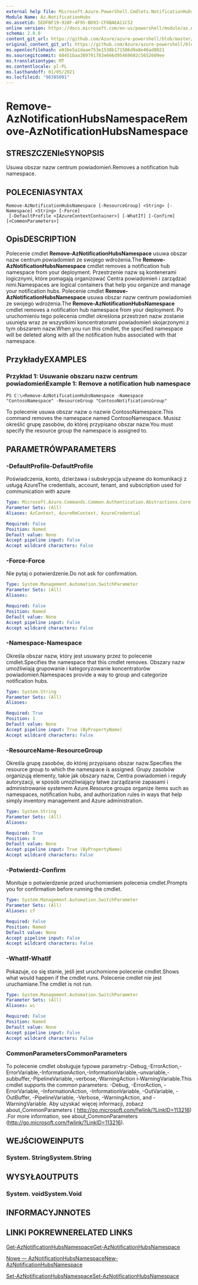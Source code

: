 ```yaml
---
external help file: Microsoft.Azure.PowerShell.Cmdlets.NotificationHubs.dll-Help.xml
Module Name: Az.NotificationHubs
ms.assetid: 5EDFBF19-928F-4F95-BD93-CF8BAEA11C52
online version: https://docs.microsoft.com/en-us/powershell/module/az.notificationhubs/remove-aznotificationhubsnamespace
schema: 2.0.0
content_git_url: https://github.com/Azure/azure-powershell/blob/master/src/NotificationHubs/NotificationHubs/help/Remove-AzNotificationHubsNamespace.md
original_content_git_url: https://github.com/Azure/azure-powershell/blob/master/src/NotificationHubs/NotificationHubs/help/Remove-AzNotificationHubsNamespace.md
ms.openlocfilehash: e03be5a1daae753e1538b171586d9a8e46ad8021
ms.sourcegitcommit: 68451baa389791703e666d95469602c5652609ee
ms.translationtype: MT
ms.contentlocale: pl-PL
ms.lasthandoff: 01/05/2021
ms.locfileid: "98385091"
---
```

# <span data-ttu-id="70611-101">Remove-AzNotificationHubsNamespace</span><span class="sxs-lookup"><span data-stu-id="70611-101">Remove-AzNotificationHubsNamespace</span></span>

## <span data-ttu-id="70611-102">STRESZCZENIe</span><span class="sxs-lookup"><span data-stu-id="70611-102">SYNOPSIS</span></span>
<span data-ttu-id="70611-103">Usuwa obszar nazw centrum powiadomień.</span><span class="sxs-lookup"><span data-stu-id="70611-103">Removes a notification hub namespace.</span></span>

## <span data-ttu-id="70611-104">POLECENIA</span><span class="sxs-lookup"><span data-stu-id="70611-104">SYNTAX</span></span>

```
Remove-AzNotificationHubsNamespace [-ResourceGroup] <String> [-Namespace] <String> [-Force]
 [-DefaultProfile <IAzureContextContainer>] [-WhatIf] [-Confirm] [<CommonParameters>]
```

## <span data-ttu-id="70611-105">Opis</span><span class="sxs-lookup"><span data-stu-id="70611-105">DESCRIPTION</span></span>
<span data-ttu-id="70611-106">Polecenie cmdlet **Remove-AzNotificationHubsNamespace** usuwa obszar nazw centrum powiadomień ze swojego wdrożenia.</span><span class="sxs-lookup"><span data-stu-id="70611-106">The **Remove-AzNotificationHubsNamespace** cmdlet removes a notification hub namespace from your deployment.</span></span>
<span data-ttu-id="70611-107">Przestrzenie nazw są kontenerami logicznymi, które pomagają organizować Centra powiadomień i zarządzać nimi.</span><span class="sxs-lookup"><span data-stu-id="70611-107">Namespaces are logical containers that help you organize and manage your notification hubs.</span></span>
<span data-ttu-id="70611-108">Polecenie cmdlet **Remove-AzNotificationHubsNamespace** usuwa obszar nazw centrum powiadomień ze swojego wdrożenia.</span><span class="sxs-lookup"><span data-stu-id="70611-108">The **Remove-AzNotificationHubsNamespace** cmdlet removes a notification hub namespace from your deployment.</span></span>
<span data-ttu-id="70611-109">Po uruchomieniu tego polecenia cmdlet określona przestrzeń nazw zostanie usunięta wraz ze wszystkimi koncentratorami powiadomień skojarzonymi z tym obszarem nazw.</span><span class="sxs-lookup"><span data-stu-id="70611-109">When you run this cmdlet, the specified namespace will be deleted along with all the notification hubs associated with that namespace.</span></span>

## <span data-ttu-id="70611-110">Przykłady</span><span class="sxs-lookup"><span data-stu-id="70611-110">EXAMPLES</span></span>

### <span data-ttu-id="70611-111">Przykład 1: Usuwanie obszaru nazw centrum powiadomień</span><span class="sxs-lookup"><span data-stu-id="70611-111">Example 1: Remove a notification hub namespace</span></span>
```
PS C:\>Remove-AzNotificationHubsNamespace -Namespace "ContosoNamespace" -ResourceGroup "ContosoNotificationsGroup"
```

<span data-ttu-id="70611-112">To polecenie usuwa obszar nazw o nazwie ContosoNamespace.</span><span class="sxs-lookup"><span data-stu-id="70611-112">This command removes the namespace named ContosoNamespace.</span></span>
<span data-ttu-id="70611-113">Musisz określić grupę zasobów, do której przypisano obszar nazw.</span><span class="sxs-lookup"><span data-stu-id="70611-113">You must specify the resource group the namespace is assigned to.</span></span>

## <span data-ttu-id="70611-114">PARAMETRÓW</span><span class="sxs-lookup"><span data-stu-id="70611-114">PARAMETERS</span></span>

### <span data-ttu-id="70611-115">-DefaultProfile</span><span class="sxs-lookup"><span data-stu-id="70611-115">-DefaultProfile</span></span>
<span data-ttu-id="70611-116">Poświadczenia, konto, dzierżawa i subskrypcja używane do komunikacji z usługą Azure</span><span class="sxs-lookup"><span data-stu-id="70611-116">The credentials, account, tenant, and subscription used for communication with azure</span></span>

```yaml
Type: Microsoft.Azure.Commands.Common.Authentication.Abstractions.Core.IAzureContextContainer
Parameter Sets: (All)
Aliases: AzContext, AzureRmContext, AzureCredential

Required: False
Position: Named
Default value: None
Accept pipeline input: False
Accept wildcard characters: False
```

### <span data-ttu-id="70611-117">-Force</span><span class="sxs-lookup"><span data-stu-id="70611-117">-Force</span></span>
<span data-ttu-id="70611-118">Nie pytaj o potwierdzenie.</span><span class="sxs-lookup"><span data-stu-id="70611-118">Do not ask for confirmation.</span></span>

```yaml
Type: System.Management.Automation.SwitchParameter
Parameter Sets: (All)
Aliases:

Required: False
Position: Named
Default value: None
Accept pipeline input: False
Accept wildcard characters: False
```

### <span data-ttu-id="70611-119">-Namespace</span><span class="sxs-lookup"><span data-stu-id="70611-119">-Namespace</span></span>
<span data-ttu-id="70611-120">Określa obszar nazw, który jest usuwany przez to polecenie cmdlet.</span><span class="sxs-lookup"><span data-stu-id="70611-120">Specifies the namespace that this cmdlet removes.</span></span>
<span data-ttu-id="70611-121">Obszary nazw umożliwiają grupowanie i kategoryzowanie koncentratorów powiadomień.</span><span class="sxs-lookup"><span data-stu-id="70611-121">Namespaces provide a way to group and categorize notification hubs.</span></span>

```yaml
Type: System.String
Parameter Sets: (All)
Aliases:

Required: True
Position: 1
Default value: None
Accept pipeline input: True (ByPropertyName)
Accept wildcard characters: False
```

### <span data-ttu-id="70611-122">-ResourceName</span><span class="sxs-lookup"><span data-stu-id="70611-122">-ResourceGroup</span></span>
<span data-ttu-id="70611-123">Określa grupę zasobów, do której przypisano obszar nazw.</span><span class="sxs-lookup"><span data-stu-id="70611-123">Specifies the resource group to which the namespace is assigned.</span></span>
<span data-ttu-id="70611-124">Grupy zasobów organizują elementy, takie jak obszary nazw, Centra powiadomień i reguły autoryzacji, w sposób umożliwiający łatwe zarządzanie zapasami i administrowanie systemem Azure.</span><span class="sxs-lookup"><span data-stu-id="70611-124">Resource groups organize items such as namespaces, notification hubs, and authorization rules in ways that help simply inventory management and Azure administration.</span></span>

```yaml
Type: System.String
Parameter Sets: (All)
Aliases:

Required: True
Position: 0
Default value: None
Accept pipeline input: True (ByPropertyName)
Accept wildcard characters: False
```

### <span data-ttu-id="70611-125">-Potwierdź</span><span class="sxs-lookup"><span data-stu-id="70611-125">-Confirm</span></span>
<span data-ttu-id="70611-126">Monituje o potwierdzenie przed uruchomieniem polecenia cmdlet.</span><span class="sxs-lookup"><span data-stu-id="70611-126">Prompts you for confirmation before running the cmdlet.</span></span>

```yaml
Type: System.Management.Automation.SwitchParameter
Parameter Sets: (All)
Aliases: cf

Required: False
Position: Named
Default value: None
Accept pipeline input: False
Accept wildcard characters: False
```

### <span data-ttu-id="70611-127">-WhatIf</span><span class="sxs-lookup"><span data-stu-id="70611-127">-WhatIf</span></span>
<span data-ttu-id="70611-128">Pokazuje, co się stanie, jeśli jest uruchomione polecenie cmdlet.</span><span class="sxs-lookup"><span data-stu-id="70611-128">Shows what would happen if the cmdlet runs.</span></span> <span data-ttu-id="70611-129">Polecenie cmdlet nie jest uruchamiane.</span><span class="sxs-lookup"><span data-stu-id="70611-129">The cmdlet is not run.</span></span>

```yaml
Type: System.Management.Automation.SwitchParameter
Parameter Sets: (All)
Aliases: wi

Required: False
Position: Named
Default value: None
Accept pipeline input: False
Accept wildcard characters: False
```

### <span data-ttu-id="70611-130">CommonParameters</span><span class="sxs-lookup"><span data-stu-id="70611-130">CommonParameters</span></span>
<span data-ttu-id="70611-131">To polecenie cmdlet obsługuje typowe parametry:-Debug,-ErrorAction,-ErrorVariable,-InformationAction,-InformationVariable,-unvariable,-subbuffer,-PipelineVariable,-verbose,-WarningAction i-WarningVariable.</span><span class="sxs-lookup"><span data-stu-id="70611-131">This cmdlet supports the common parameters: -Debug, -ErrorAction, -ErrorVariable, -InformationAction, -InformationVariable, -OutVariable, -OutBuffer, -PipelineVariable, -Verbose, -WarningAction, and -WarningVariable.</span></span> <span data-ttu-id="70611-132">Aby uzyskać więcej informacji, zobacz about_CommonParameters ( http://go.microsoft.com/fwlink/?LinkID=113216) .</span><span class="sxs-lookup"><span data-stu-id="70611-132">For more information, see about_CommonParameters (http://go.microsoft.com/fwlink/?LinkID=113216).</span></span>

## <span data-ttu-id="70611-133">WEJŚCIOWE</span><span class="sxs-lookup"><span data-stu-id="70611-133">INPUTS</span></span>

### <span data-ttu-id="70611-134">System. String</span><span class="sxs-lookup"><span data-stu-id="70611-134">System.String</span></span>

## <span data-ttu-id="70611-135">WYSYŁA</span><span class="sxs-lookup"><span data-stu-id="70611-135">OUTPUTS</span></span>

### <span data-ttu-id="70611-136">System. void</span><span class="sxs-lookup"><span data-stu-id="70611-136">System.Void</span></span>

## <span data-ttu-id="70611-137">INFORMACYJN</span><span class="sxs-lookup"><span data-stu-id="70611-137">NOTES</span></span>

## <span data-ttu-id="70611-138">LINKI POKREWNE</span><span class="sxs-lookup"><span data-stu-id="70611-138">RELATED LINKS</span></span>

[<span data-ttu-id="70611-139">Get-AzNotificationHubsNamespace</span><span class="sxs-lookup"><span data-stu-id="70611-139">Get-AzNotificationHubsNamespace</span></span>](./Get-AzNotificationHubsNamespace.md)

[<span data-ttu-id="70611-140">Nowe — AzNotificationHubsNamespace</span><span class="sxs-lookup"><span data-stu-id="70611-140">New-AzNotificationHubsNamespace</span></span>](./New-AzNotificationHubsNamespace.md)

[<span data-ttu-id="70611-141">Set-AzNotificationHubsNamespace</span><span class="sxs-lookup"><span data-stu-id="70611-141">Set-AzNotificationHubsNamespace</span></span>](./Set-AzNotificationHubsNamespace.md)


